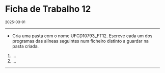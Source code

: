 <h1>Ficha de Trabalho 12</h1>
<small>2025-03-01</small>
<br>

<hr>
<ul>
<li> Cria uma pasta com o nome UFCD10793_FT12. Escreve cada um dos programas das alíneas seguintes num ficheiro distinto a guardar na pasta criada.
</li>

</ul>

<ol>
<li> 
    ...
</li>

<li> 
    ...
</li>

</ol>

<hr>